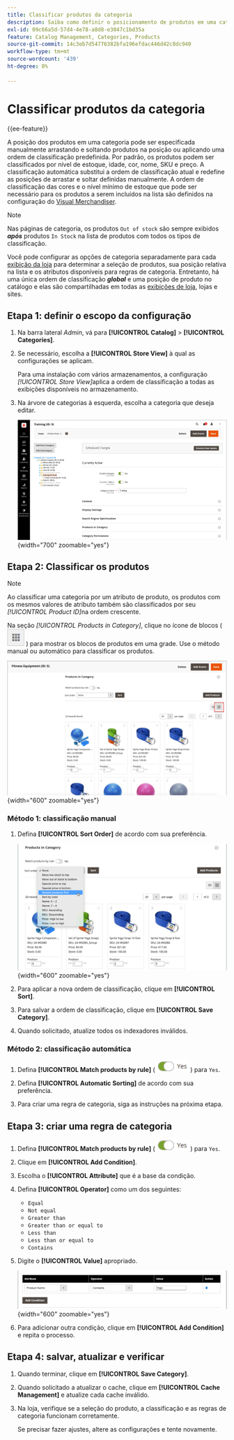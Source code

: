 ```yaml
---
title: Classificar produtos da categoria
description: Saiba como definir o posicionamento de produtos em uma categoria manualmente ou aplicando uma ordem de classificação predefinida.
exl-id: 09c66a5d-57d4-4e78-a8d8-e3047c1bd35a
feature: Catalog Management, Categories, Products
source-git-commit: 14c3eb7d54776382bfa196efdac446d42c8dc940
workflow-type: tm+mt
source-wordcount: '439'
ht-degree: 0%

---
```


# Classificar produtos da categoria

{{ee-feature}}

A posição dos produtos em uma categoria pode ser especificada manualmente arrastando e soltando produtos na posição ou aplicando uma ordem de classificação predefinida. Por padrão, os produtos podem ser classificados por nível de estoque, idade, cor, nome, SKU e preço. A classificação automática substitui a ordem de classificação atual e redefine as posições de arrastar e soltar definidas manualmente. A ordem de classificação das cores e o nível mínimo de estoque que pode ser necessário para os produtos a serem incluídos na lista são definidos na configuração do [Visual Merchandiser](../configuration-reference/catalog/visual-merchandiser.md).

>[!NOTE]
>
>Nas páginas de categoria, os produtos `Out of stock` são sempre exibidos **_após_** produtos `In Stock` na lista de produtos com todos os tipos de classificação.

Você pode configurar as opções de categoria separadamente para cada [exibição da loja](../stores-purchase/stores.md#add-stores) para determinar a seleção de produtos, sua posição relativa na lista e os atributos disponíveis para regras de categoria. Entretanto, há uma única ordem de classificação **_global_** e uma posição de produto no catálogo e elas são compartilhadas em todas as [exibições de loja](../stores-purchase/store-views.md), lojas e sites.

## Etapa 1: definir o escopo da configuração

1. Na barra lateral _Admin_, vá para **[!UICONTROL Catalog]** > **[!UICONTROL Categories]**.

1. Se necessário, escolha a **[!UICONTROL Store View]** à qual as configurações se aplicam.

   Para uma instalação com vários armazenamentos, a configuração _[!UICONTROL Store View]_&#x200B;aplica a ordem de classificação a todas as exibições disponíveis no armazenamento.

1. Na árvore de categorias à esquerda, escolha a categoria que deseja editar.

   ![Árvore de categorias](./assets/category-selected.png){width="700" zoomable="yes"}

## Etapa 2: Classificar os produtos

>[!NOTE]
>
>Ao classificar uma categoria por um atributo de produto, os produtos com os mesmos valores de atributo também são classificados por seu _[!UICONTROL Product ID]_&#x200B;na ordem crescente.

Na seção _[!UICONTROL Products in Category]_, clique no ícone de blocos ( ![Exibir blocos](../assets/icon-view-tiles.png) ) para mostrar os blocos de produtos em uma grade. Use o método manual ou automático para classificar os produtos.

![Blocos de produtos](./assets/category-products-tiles.png){width="600" zoomable="yes"}

### Método 1: classificação manual

1. Defina **[!UICONTROL Sort Order]** de acordo com sua preferência.

   ![Ordem de classificação](./assets/category-edit-sort-order.png){width="600" zoomable="yes"}

1. Para aplicar a nova ordem de classificação, clique em **[!UICONTROL Sort]**.

1. Para salvar a ordem de classificação, clique em **[!UICONTROL Save Category]**.

1. Quando solicitado, atualize todos os indexadores inválidos.

### Método 2: classificação automática

1. Defina **[!UICONTROL Match products by rule]** (![Alternar sim](../assets/toggle-yes.png)) para `Yes`.


1. Defina **[!UICONTROL Automatic Sorting]** de acordo com sua preferência.

1. Para criar uma regra de categoria, siga as instruções na próxima etapa.

## Etapa 3: criar uma regra de categoria

1. Defina **[!UICONTROL Match products by rule]** (![Alternar sim](../assets/toggle-yes.png)) para `Yes`.

1. Clique em **[!UICONTROL Add Condition]**.

1. Escolha o **[!UICONTROL Attribute]** que é a base da condição.

1. Defina **[!UICONTROL Operator]** como um dos seguintes:

   - `Equal`
   - `Not equal`
   - `Greater than`
   - `Greater than or equal to`
   - `Less than`
   - `Less than or equal to`
   - `Contains`

1. Digite o **[!UICONTROL Value]** apropriado.

   ![Condição de categoria](./assets/category-rule-create.png){width="600" zoomable="yes"}

1. Para adicionar outra condição, clique em **[!UICONTROL Add Condition]** e repita o processo.

## Etapa 4: salvar, atualizar e verificar

1. Quando terminar, clique em **[!UICONTROL Save Category]**.

1. Quando solicitado a atualizar o cache, clique em **[!UICONTROL Cache Management]** e atualize cada cache inválido.

1. Na loja, verifique se a seleção do produto, a classificação e as regras de categoria funcionam corretamente.

   Se precisar fazer ajustes, altere as configurações e tente novamente.
